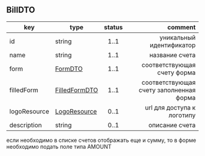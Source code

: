 ## BillDTO

key | type | status | comment
--- | ---- | :----: | ---:
id | string | 1..1 | уникальный идентификатор
name | string | 1..1 | название счета
form | [FormDTO](#formdto) | 1..1 | соответствующая счету форма
filledForm | [FilledFormDTO](#filledformdto) | 1..1 | соответствующая счету заполненная форма
logoResource | [LogoResource](#logoresource) | 0..1 | url для доступа к логотипу
description | string | 0..1 | описание счета

<aside class="notice">если необходимо в списке счетов отображать еще и сумму, то в форме необходимо подать поле типа AMOUNT</aside>
